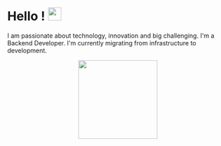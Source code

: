# Hello ! <img src="https://raw.githubusercontent.com/MartinHeinz/MartinHeinz/master/wave.gif" width="30px">


<p> I am passionate about technology, innovation and big challenging. I'm a Backend Developer. I'm currently migrating from infrastructure to development. </p>

<center> <img height="180em" src="https://github-readme-stats.vercel.app/api?username=luisotvio11&show_icons=true&theme=tokyonight"/> </center> 

